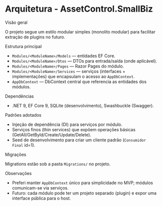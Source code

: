 # Arquitetura - AssetControl.SmallBiz

Visão geral

O projeto segue um estilo modular simples (monolito modular) para facilitar extração de plugins no futuro.

Estrutura principal

- `Modules/<ModuleName>/Models` — entidades EF Core.
- `Modules/<ModuleName>/Dtos` — DTOs para entrada/saída (onde aplicável).
- `Modules/<ModuleName>/Pages` — Razor Pages do módulo.
- `Modules/<ModuleName>/Services` — serviços (interfaces + implementações) que encapsulam o acesso ao `AppDbContext`.
- `AppDbContext` — DbContext central que referencia as entidades dos módulos.

Dependências

- .NET 9, EF Core 9, SQLite (desenvolvimento), Swashbuckle (Swagger).

Padrões adotados

- Injeção de dependência (DI) para serviços por módulo.
- Serviços finos (thin services) que expõem operações básicas (GetAll/GetById/Create/Update/Delete).
- Seed de desenvolvimento para criar um cliente padrão (`Consumidor Final` id=1).

Migrações

Migrations estão sob a pasta `Migrations/` no projeto.

Observações

- Preferi manter `AppDbContext` único para simplicidade no MVP; módulos comunicam-se via serviços.
- Futuro: cada módulo pode ter um projeto separado (plugin) e expor uma interface pública para o host.
